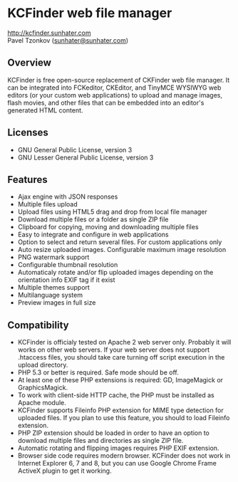 # KCFinder web file manager
http://kcfinder.sunhater.com  
Pavel Tzonkov (sunhater@sunhater.com)

## Overview
KCFinder is free open-source replacement of CKFinder web file manager. It can be integrated into FCKeditor, CKEditor, and TinyMCE WYSIWYG web editors (or your custom web applications) to upload and manage images, flash movies, and other files that can be embedded into an editor's generated HTML content.

## Licenses
* GNU General Public License, version 3
* GNU Lesser General Public License, version 3

## Features
* Ajax engine with JSON responses
* Multiple files upload
* Upload files using HTML5 drag and drop from local file manager
* Download multiple files or a folder as single ZIP file
* Clipboard for copying, moving and downloading multiple files
* Easy to integrate and configure in web applications
* Option to select and return several files. For custom applications only
* Auto resize uploaded images. Configurable maximum image resolution
* PNG watermark support
* Configurable thumbnail resolution
* Automaticaly rotate and/or flip uploaded images depending on the orientation info EXIF tag if it exist
* Multiple themes support
* Multilanguage system
* Preview images in full size

## Compatibility
* KCFinder is officialy tested on Apache 2 web server only. Probably it will works on other web servers. If your web server does not support .htaccess files, you should take care turning off script execution in the upload directory.
* PHP 5.3 or better is required. Safe mode should be off.
* At least one of these PHP extensions is required: GD, ImageMagick or GraphicsMagick.
* To work with client-side HTTP cache, the PHP must be installed as Apache module.
* KCFinder supports Fileinfo PHP extension for MIME type detection for uploaded files. If you plan to use this feature, you should to load Fileinfo extension.
* PHP ZIP extension should be loaded in order to have an option to download multiple files and directories as single ZIP file.
* Automatic rotating and flipping images requires PHP EXIF extension.
* Browser side code requires modern browser. KCFinder does not work in Internet Explorer 6, 7 and 8, but you can use Google Chrome Frame ActiveX plugin to get it working.
